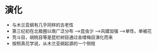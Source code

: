 # 演化
- 与木兰亚纲有几乎同样的古老性
- 第三纪初在北极圈以南广泛分布 -->昆虫少 -->风媒加强 -->单性，单被花
- 壳斗目，胡桃目等是昆栏树目通过金缕梅目演化而来
- 按照真花学说，从木兰亚纲起源的一个侧枝